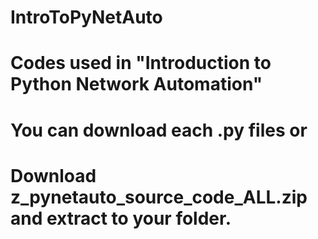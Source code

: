 # IntroToPyNetAuto
# Codes used in "Introduction to Python Network Automation"
# You can download each .py files or
# Download z_pynetauto_source_code_ALL.zip and extract to your folder.
